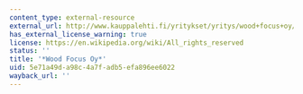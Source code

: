 ```yaml
---
content_type: external-resource
external_url: http://www.kauppalehti.fi/yritykset/yritys/wood+focus+oy/16383704
has_external_license_warning: true
license: https://en.wikipedia.org/wiki/All_rights_reserved
status: ''
title: '*Wood Focus Oy*'
uid: 5e71a49d-a98c-4a7f-adb5-efa896ee6022
wayback_url: ''
---
```

